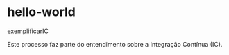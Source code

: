 # hello-world
exemplificarIC

Este processo faz parte do entendimento sobre a Integração Contínua (IC).
